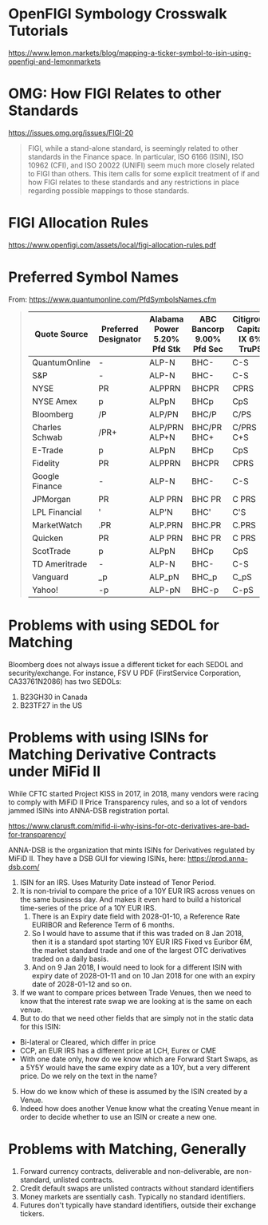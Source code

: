 # OpenFIGI Symbology Crosswalk Tutorials

https://www.lemon.markets/blog/mapping-a-ticker-symbol-to-isin-using-openfigi-and-lemonmarkets

# OMG: How FIGI Relates to other Standards
https://issues.omg.org/issues/FIGI-20

> FIGI, while a stand-alone standard, is seemingly related to other standards in the Finance space. In particular, ISO 6166 (ISIN), ISO 10962 (CFI), and ISO 20022 (UNIFI) seem much more closely related to FIGI than others. This item calls for some explicit treatment of if and how FIGI relates to these standards and any restrictions in place regarding possible mappings to those standards.

# FIGI Allocation Rules
https://www.openfigi.com/assets/local/figi-allocation-rules.pdf

# Preferred Symbol Names
From: https://www.quantumonline.com/PfdSymbolsNames.cfm

> | Quote Source   | Preferred Designator | Alabama Power 5.20% Pfd Stk | ABC Bancorp 9.00% Pfd Sec | Citigroup Capital IX 6% TruPS |
> | -------------- | -------------------- | --------------------------- | ------------------------- | ----------------------------- |
> | QuantumOnline  |	-	                  | ALP-N                       | BHC-                      | C-S                           |
> | S&P            | -                    | ALP-N                       | BHC-                      | C-S                           |
> | NYSE           | PR                   | ALPPRN                      | BHCPR                     | CPRS                          |
> | NYSE Amex      | p                    | ALPpN                       | BHCp                      | CpS                           |
> | Bloomberg      | /P                   | ALP/PN                      | BHC/P                     | C/PS                          |
> | Charles Schwab | /PR+                 | ALP/PRN <br/> ALP+N         | BHC/PR <br/> BHC+         | C/PRS <br/>C+S                |
> | E-Trade        | p                    | ALPpN                       | BHCp                      | CpS                           |
> | Fidelity       | PR                   | ALPPRN                      | BHCPR                     | CPRS                          |
> | Google Finance | -                    | ALP-N                       | BHC-                      | C-S                           |
> | JPMorgan       | PR                   | ALP PRN                     | BHC PR                    | C PRS                         |
> | LPL Financial	 | '                    | ALP'N                       | BHC'                      | C'S                           |
> | MarketWatch    | .PR                  | ALP.PRN                     | BHC.PR                    | C.PRS                         |
> | Quicken        | PR                   | ALP PRN                     | BHC PR                    | C PRS                         |
> | ScotTrade      | p                    | ALPpN                       | BHCp                      | CpS                           |
> | TD Ameritrade  | -                    | ALP-N                       | BHC-                      | C-S                           |
> | Vanguard       | \_p                  | ALP_pN                      | BHC_p                     | C_pS                          |
> | Yahoo!         | -p                   | ALP-pN                      | BHC-p                     | C-pS                          |

# Problems with using SEDOL for Matching

Bloomberg does not always issue a different ticket for each SEDOL and security/exchange. For instance, FSV U PDF (FirstService Corporation, CA33761N2086) has two SEDOLs:

1. B23GH30 in Canada
2. B23TF27 in the US

# Problems with using ISINs for Matching Derivative Contracts under MiFid II

While CFTC started Project KISS in 2017, in 2018, many vendors were racing to comply with MiFiD II Price Transparency rules, and so a lot of vendors jammed ISINs into ANNA-DSB registration portal.

https://www.clarusft.com/mifid-ii-why-isins-for-otc-derivatives-are-bad-for-transparency/

ANNA-DSB is the organization that mints ISINs for Derivatives regulated by MiFiD II. They have a DSB GUI for viewing ISINs, here: https://prod.anna-dsb.com/

1. ISIN for an IRS. Uses Maturity Date instead of Tenor Period.
2. It is non-trivial to compare the price of a 10Y EUR IRS across venues on the same business day. And makes it even hard to build a historical time-series of the price of a 10Y EUR IRS.
    1. There is an Expiry date field with 2028-01-10, a Reference Rate EURIBOR and Reference Term of 6 months.
    2. So I would have to assume that if this was traded on 8 Jan 2018, then it is a standard spot starting 10Y EUR IRS Fixed vs Euribor 6M, the market standard trade and one of the largest OTC derivatives traded on a daily basis.
    3. And on 9 Jan 2018, I would need to look for a different ISIN with expiry date of 2028-01-11 and on 10 Jan 2018 for one with an expiry date of 2028-01-12 and so on.
3. If we want to compare prices between Trade Venues, then we need to know that the interest rate swap we are looking at is the same on each venue.
4. But to do that we need other fields that are simply not in the static data for this ISIN:
  * Bi-lateral or Cleared, which differ in price
  * CCP, an EUR IRS has a different price at LCH, Eurex or CME
  * With one date only, how do we know which are Forward Start Swaps, as a 5Y5Y would have the same expiry date as a 10Y, but a very different price. Do we rely on the text in the name?
5. How do we know which of these is assumed by the ISIN created by a Venue.
6. Indeed how does another Venue know what the creating Venue meant in order to decide whether to use an ISIN or create a new one.

# Problems with Matching, Generally

1. Forward currency contracts, deliverable and non-deliverable, are non-standard, unlisted contracts.
2. Credit default swaps are unlisted contracts without standard identifiers
3. Money markets are ssentially cash. Typically no standard identifiers.
4. Futures don't typically have standard identifiers, outside their exchange tickers.
